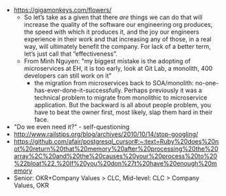 - https://gigamonkeys.com/flowers/
	- So let’s take as a given that there _are_ things we can do that will increase the quality of the software our engineering org produces, the speed with which it produces it, and the joy our engineers experience in their work and that increasing any of those, in a real way, will ultimately benefit the company. For lack of a better term, let’s just call that “effectiveness”.
	- From Minh Nguyen: "my biggest mistake is the adopting of microservices at EH, it is too early, look at Git Lab, a monolith, 400 developers can still work on it"
		- the migration from microservices back to SOA/monolith: no-one-has-ever-done-it-successfully. Perhaps previously it was a technical problem to migrate from monolithic to microservice application. But the backward is all about people problem, you have to beat the owner first, most likely, slap them hard in their face.
- "Do we even need it?" - self-questioning
- http://www.railstips.org/blog/archives/2010/10/14/stop-googling/
- https://github.com/afair/postgresql_cursor#:~:text=Ruby%20does%20not%20return%20that%20memory%20after%20processing%20the%20array%2C%20and%20the%20causes%20your%20process%20to%20%22bloat%22.%20If%20you%20don%27t%20have%20enough%20memory
- Senior: OKR+Company Values > CLC, Mid-level: CLC > Company Values, OKR